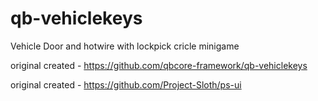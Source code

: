 # qb-vehiclekeys
Vehicle Door and hotwire with lockpick cricle minigame 

original created - https://github.com/qbcore-framework/qb-vehiclekeys

original created - https://github.com/Project-Sloth/ps-ui
